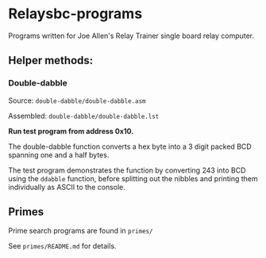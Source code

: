 # Relaysbc-programs
Programs written for Joe Allen's Relay Trainer single board relay computer.

## Helper methods:

### Double-dabble
Source: `double-dabble/double-dabble.asm`

Assembled:  `double-dabble/double-dabble.lst`

**Run test program from address 0x10.**

The double-dabble function converts a hex byte into a 3 digit packed BCD spanning one and a half bytes.

The test program demonstrates the function by converting 243 into BCD using the `ddabble` function, before splitting out the nibbles and printing them individually as ASCII to the console.

## Primes

Prime search programs are found in `primes/`

See `primes/README.md` for details.

